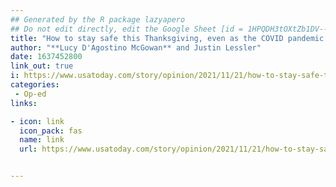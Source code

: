 ```yaml
---
## Generated by the R package lazyapero
## Do not edit directly, edit the Google Sheet [id = 1HPQDH3tOXtZb1DV--8wR9CKAzUz5aywWc2vM3OQ5SrU]
title: "How to stay safe this Thanksgiving, even as the COVID pandemic remains a threat"
author: "**Lucy D'Agostino McGowan** and Justin Lessler"
date: 1637452800
link_out: true
i: https://www.usatoday.com/story/opinion/2021/11/21/how-to-stay-safe-thanksgiving-holidays-covid-tests/8671612002/?gnt-cfr=1
categories:
 - Op-ed
links:

- icon: link
  icon_pack: fas
  name: link
  url: https://www.usatoday.com/story/opinion/2021/11/21/how-to-stay-safe-thanksgiving-holidays-covid-tests/8671612002/?gnt-cfr=1


---
```




